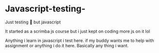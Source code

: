 # Javascript-testing-
Just testing 🍎 but javascript

It started as a scrimba js course but i just kept on coding more js on it lol

Anything i learn in javascript i test here.
if my buddy wants me to help with assignment or anything i do it here.
Basically any thing i want.
